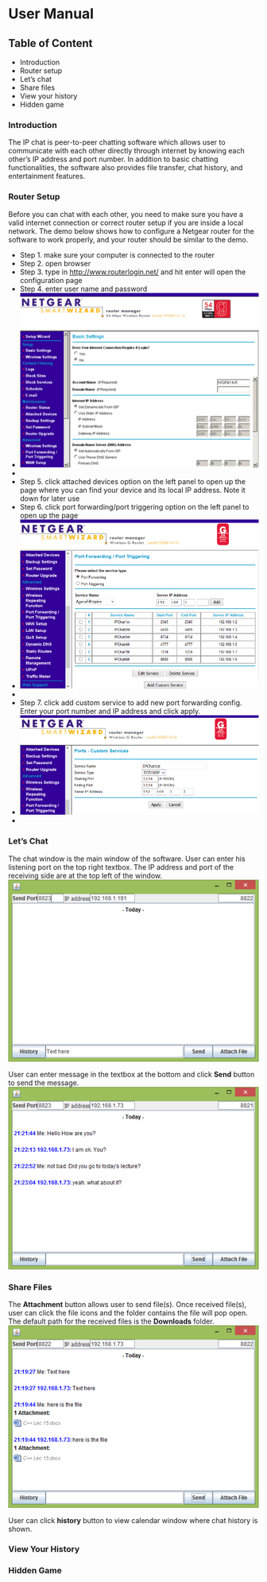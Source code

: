# User Manual

## Table of Content
* Introduction
* Router setup
* Let’s chat
* Share files
* View your history
* Hidden game

### Introduction
The IP chat is peer-to-peer chatting software which allows user to communicate with each other directly through internet by knowing each other’s IP address and port number. In addition to basic chatting functionalities, the software also provides file transfer, chat history, and entertainment features.

### Router Setup
Before you can chat with each other, you need to make sure you have a valid internet connection or correct router setup if you are inside a local network. The demo below shows how to configure a Netgear router for the software to work properly, and your router should be similar to the demo.

- Step 1. make sure your computer is connected to the router
- Step 2. open browser
- Step 3. type in http://www.routerlogin.net/ and hit enter will open the configuration page
- Step 4. enter user name and password
- ![](/Design/NetgearConfig1.png)
- 
- Step 5. click attached devices option on the left panel to open up the page where you can find your device and its local IP address. Note it down for later use
- Step 6. click port forwarding/port triggering option on the left panel to open up the page
- ![](/Design/NetgearConfig2.png)
- 
- Step 7. click add custom service to add new port forwarding config. Enter your port number and IP address and click apply.
- ![](/Design/NetgearConfig3.png)
- 


### Let’s Chat
The chat window is the main window of the software. User can enter his listening port on the top right textbox. The IP address and port of the receiving side are at the top left of the window.
![](/Design/ChatView.png)

User can enter message in the textbox at the bottom and click **Send** button to send the message. 
![](/Design/ChatView1.png)

### Share Files

The **Attachment** button allows user to send file(s). Once received file(s), user can click the file icons and the folder contains the file will pop open. The default path for the received files is the **Downloads** folder.
![](/Design/ChatView2.png)

User can click **history** button to view calendar window where chat history is shown. 

### View Your History

### Hidden Game



 

 

 

 
